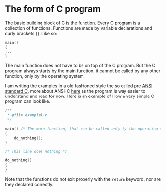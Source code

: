 # The form of C program

The basic building block of C is the function. Every C program is a collection of functions.
Functions are made by variable declarations and curly brackets {}. Like so:

```c
main()
{
...
}
```

The main function does not have to be on top of the C program. But the C program always starts by the main function. it cannot be called by any other function, only by the operating system.

I am writing the examples In a old fashioned style the so called pre [ANSI standard C](https://en.wikipedia.org/wiki/ANSI_C), more about ANSI-C [here](https://www.hellocodies.com/c-standards/) as the program is way easier to understand and read for now. Here is an example of How a very simple C program can look like.

```c
/**
 * @file example1.c
 */

main() /* The main function, that can be called only by the operating system*/
{
    do_nothing();
}

/* This line does nothing */

do_nothing()
{
}
```

Note that the functions do not exit properly with the `return` keyword, nor are they declared correctly.

